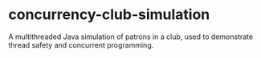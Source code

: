 # concurrency-club-simulation
A multithreaded Java simulation of patrons in a
club, used to demonstrate thread safety and concurrent programming.
